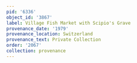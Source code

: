 ```yaml
---
pid: '6336'
object_id: '3867'
label: Village Fish Market with Scipio's Grave
provenance_date: '1979'
provenance_location: Switzerland
provenance_text: Private Collection
order: '2067'
collection: provenance
---
```

